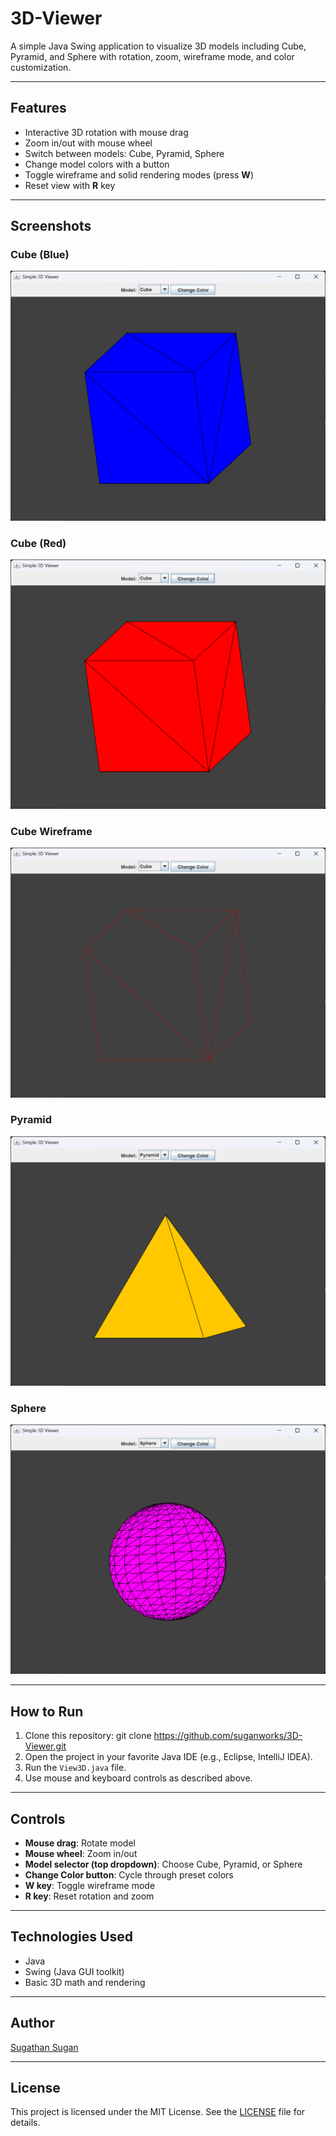 # 3D-Viewer

A simple Java Swing application to visualize 3D models including Cube, Pyramid, and Sphere with rotation, zoom, wireframe mode, and color customization.

---

## Features

- Interactive 3D rotation with mouse drag
- Zoom in/out with mouse wheel
- Switch between models: Cube, Pyramid, Sphere
- Change model colors with a button
- Toggle wireframe and solid rendering modes (press **W**)
- Reset view with **R** key

---

## Screenshots

### Cube (Blue)
![Cube Blue](images/cube-blue.png)

### Cube (Red)
![Cube Red](images/cube-red.png)

### Cube Wireframe
![Cube Wireframe](images/cube-wireframe.png)

### Pyramid
![Pyramid](images/pyramid.png)

### Sphere
![Sphere](images/sphere.png)

---

## How to Run

1. Clone this repository:
git clone https://github.com/suganworks/3D-Viewer.git
2. Open the project in your favorite Java IDE (e.g., Eclipse, IntelliJ IDEA).
3. Run the `View3D.java` file.
4. Use mouse and keyboard controls as described above.

---

## Controls

- **Mouse drag**: Rotate model  
- **Mouse wheel**: Zoom in/out  
- **Model selector (top dropdown)**: Choose Cube, Pyramid, or Sphere  
- **Change Color button**: Cycle through preset colors  
- **W key**: Toggle wireframe mode  
- **R key**: Reset rotation and zoom

---

## Technologies Used

- Java
- Swing (Java GUI toolkit)
- Basic 3D math and rendering

---

## Author

[Sugathan Sugan](https://github.com/suganworks)

---

## License

This project is licensed under the MIT License. See the [LICENSE](LICENSE) file for details.
